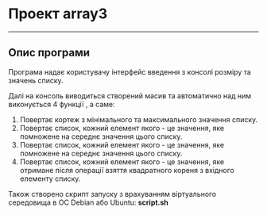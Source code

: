 # Проект array3
___
## Опис програми
Програма надає користувачу інтерфейс введення з консолі розміру та  значень списку.

Далі на консоль виводиться створений масив та автоматично над ним виконується 4 функції , а саме:

1. Повертає кортеж з мінімального та максимального значення списку.
2. Повертає список, кожний елемент якого - це значення, яке помножене на середнє значення цього списку.
3. Повертає список, кожний елемент якого - це значення, яке помножене на середнє значення цього списку.
4. Повертає список, кожний елемент якого - це значення, яке отримане після операції взяття квадратного кореня з вхідного елементу списку.

Також створено скрипт запуску з врахуванням віртуального середовища в OC Debian або Ubuntu: **script.sh**
